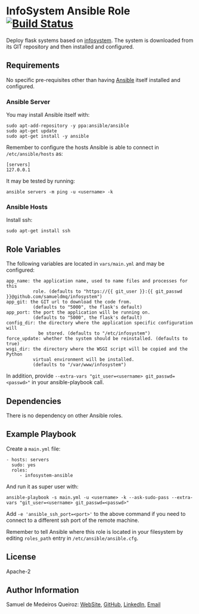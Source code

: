 # InfoSystem Ansible Role [![Build Status](https://travis-ci.org/samueldmq/infosystem-ansible.svg?branch=master)](https://travis-ci.org/samueldmq/infosystem-ansible)

Deploy flask systems based on
[infosystem](https://github.com/samueldmq/infosystem). The system is downloaded
from its GIT repository and then installed and configured.

## Requirements

No specific pre-requisites other than having [Ansible](https://www.ansible.com)
itself installed and configured.

### Ansible Server

You may install Ansible itself with:

    sudo apt-add-repository -y ppa:ansible/ansible
    sudo apt-get update
    sudo apt-get install -y ansible

Remember to configure the hosts Ansible is able to connect in
`/etc/ansible/hosts` as:

    [servers]
    127.0.0.1

It may be tested by running:

    ansible servers -m ping -u <username> -k

### Ansible Hosts

Install ssh:

    sudo apt-get install ssh

## Role Variables

The following variables are located in `vars/main.yml` and may be configured:

    app_name: the application name, used to name files and processes for this
              role. (defaults to "https://{{ git_user }}:{{ git_passwd }}@github.com/samueldmq/infosystem")
    app_git: the GIT url to download the code from.
              (defaults to "5000", the flask's default)
    app_port: the port the application will be running on.
              (defaults to "5000", the flask's default)
    config_dir: the directory where the application specific configuration will
                be stored. (defaults to "/etc/infosystem")
    force_update: whether the system should be reinstalled. (defaults to true)
    wsgi_dir: the directory where the WSGI script will be copied and the Python
              virtual environment will be installed.
              (defaults to "/var/www/infosystem")

In addition, provide `--extra-vars "git_user=<username> git_passwd=<passwd>"`
in your ansible-playbook call.

## Dependencies

There is no dependency on other Ansible roles.

## Example Playbook

Create a `main.yml` file:

    - hosts: servers
      sudo: yes
      roles:
         - infosystem-ansible

And run it as super user with:

    ansible-playbook -s main.yml -u <username> -k --ask-sudo-pass --extra-vars "git_user=<username> git_passwd=<passwd>"

Add `-e 'ansible_ssh_port=<port>'` to the above command if you need to connect
to a different ssh port of the remote machine.

Remember to tell Ansible where this role is located in your filesystem by
editing `roles_path` entry in `/etc/ansible/ansible.cfg`.

## License

Apache-2

## Author Information

Samuel de Medeiros Queiroz: [WebSite](http://www.samueldmq.com),
[GitHub](https://github.com/samueldmq),
[LinkedIn](https://br.linkedin.com/in/samueldmq),
[Email](mailto:samueldmq@gmail.com)
